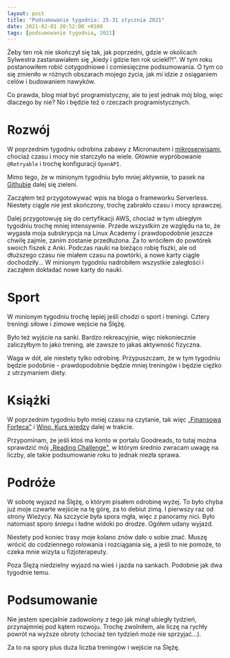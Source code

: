 ```yaml
---
layout: post
title: "Podsumowanie tygodnia: 25-31 stycznia 2021"
date: 2021-02-01 20:52:00 +0100
tags: [podsumowanie tygodnia, 2021]
---
```


Żeby ten rok nie skończył się tak, jak poprzedni, gdzie w okolicach Sylwestra zastanawiałem się „kiedy i gdzie ten rok uciekł?!". W tym roku postanowiłem robić cotygodniowe i comiesięczne podsumowania. O tym co się zmieniło w różnych obszarach mojego życia, jak mi idzie z osiąganiem celów i budowaniem nawyków.

Co prawda, blog miał być programistyczny, ale to jest jednak mój blog, więc dlaczego by nie? No i będzie też o rzeczach programistycznych.

# Rozwój

W poprzednim tygodniu odrobina zabawy z Micronautem i [mikroserwisami](https://github.com/a-mroz/microservices-example), chociaż czasu i mocy nie starczyło na wiele. Głównie wypróbowanie `@Retryable` i trochę konfiguracji `OpenAPI`.

Mimo tego, że w minionym tygodniu było mniej aktywnie, to pasek na [Githubie](https://github.com/a-mroz) dalej się zieleni.

Zacząłem też przygotowywać wpis na bloga o frameworku Serverless. Niestety ciągle nie jest skończony, trochę zabrakło czasu i mocy sprawczej.

Dalej przygotowuję się do certyfikacji AWS, chociaż w tym ubiegłym tygodniu trochę mniej intensywnie. Przede wszystkim ze względu na to, że wygasła moja subskrypcja na Linux Academy i prawdopodobnie jeszcze chwilę zajmie, zanim zostanie przedłużona. Za to wróciłem do powtórek swoich fiszek z Anki. Podczas nauki na bieżąco robię fiszki, ale od dłuższego czasu nie miałem czasu na powtórki, a nowe karty ciągle dochodziły... W minionym tygodniu nadrobiłem wszystkie zaległości i zacząłem dokładać nowe karty do nauki.

# Sport

W minionym tygodniu trochę lepiej jeśli chodzi o sport i treningi. Cztery treningi siłowe i zimowe wejście na Ślężę.

Było też wyjście na sanki. Bardzo rekreacyjnie, więc niekoniecznie zaliczyłbym to jako trening, ale zawsze to jakaś aktywność fizyczna.

Waga w dół, ale niestety tylko odrobinę. Przypuszczam, że w tym tygodniu będzie podobnie - prawdopodobnie będzie mniej treningów i będzie ciężko z utrzymaniem diety.

# Książki

W poprzednim tygodniu było mniej czasu na czytanie, tak więc [„Finansowa Forteca"](https://www.goodreads.com/book/show/55289532-finansowa-forteca) i [Wino. Kurs wiedzy](https://www.goodreads.com/book/show/24992423-wino-kurs-wiedzy) dalej w trakcie.

Przypominam, że jeśli ktoś ma konto w portalu Goodreads, to tutaj można sprawdzić mój [„Reading Challenge"](https://www.goodreads.com/user_challenges/25743441), w którym średnio zwracam uwagę na liczby, ale takie podsumowanie roku to jednak niezła sprawa.

# Podróże

W sobotę wyjazd na Ślężę, o którym pisałem odrobinę wyżej. To było chyba już moje czwarte wejście na tę górę, za to debiut zimą. I pierwszy raz od strony Wieżycy. Na szczycie była spora mgła, więc z panoramy nici. Było natomiast sporo śniegu i ładne widoki po drodze. Ogółem udany wyjazd.

Niestety pod koniec trasy moje kolano znów dało o sobie znać. Muszę wrócić do codziennego rolowania i rozciągania się, a jeśli to nie pomoże, to czeka mnie wizyta u fizjoterapeuty.

Poza Ślężą niedzielny wyjazd na wieś i jazda na sankach. Podobnie jak dwa tygodnie temu.

# Podsumowanie

Nie jestem specjalnie zadowolony z tego jak minął ubiegły tydzień, przynajmniej pod kątem rozwoju. Trochę zwolniłem, ale liczę na rychły powrót na wyższe obroty (chociaż ten tydzień może nie sprzyjać...).

Za to na spory plus duża liczba treningów i wejście na Ślężę.
